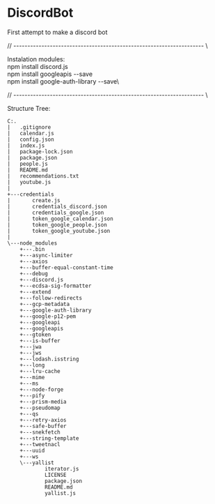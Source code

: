 # DiscordBot
First attempt to make a discord bot

// -------------------------------------------------------------------- \\

Instalation modules:\
npm install discord.js\
npm install googleapis --save\
npm install google-auth-library --save\

// -------------------------------------------------------------------- \\

Structure Tree:

    C:.
    |   .gitignore
    |   calendar.js
    |   config.json
    |   index.js
    |   package-lock.json
    |   package.json
    |   people.js
    |   README.md
    |   recommendations.txt
    |   youtube.js
    |   
    +---credentials
    |       create.js
    |       credentials_discord.json
    |       credentials_google.json
    |       token_google_calendar.json
    |       token_google_people.json
    |       token_google_youtube.json
    |       
    \---node_modules
        +---.bin     
        +---async-limiter                  
        +---axios             
        +---buffer-equal-constant-time       
        +---debug        
        +---discord.js
        +---ecdsa-sig-formatter 
        +---extend
        +---follow-redirects
        +---gcp-metadata                    
        +---google-auth-library
        +---google-p12-pem     
        +---googleapi   
        +---googleapis
        +---gtoken                      
        +---is-buffer        
        +---jwa
        +---jws
        +---lodash.isstring
        +---long
        +---lru-cache
        +---mime 
        +---ms
        +---node-forge
        +---pify
        +---prism-media
        +---pseudomap
        +---qs
        +---retry-axios            
        +---safe-buffer
        +---snekfetch   
        +---string-template      
        +---tweetnacl
        +---uuid     
        +---ws       
        \---yallist
                iterator.js
                LICENSE
                package.json
                README.md
                yallist.js